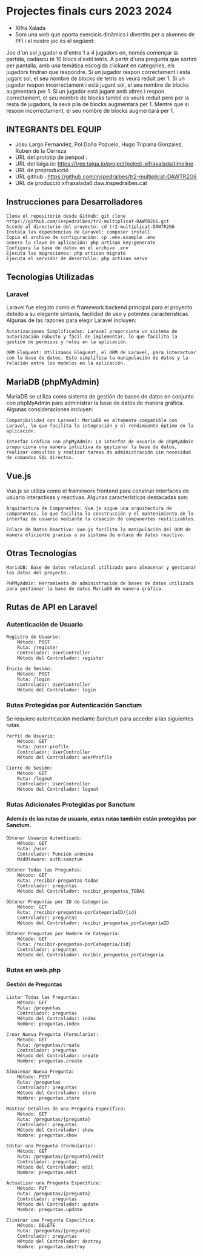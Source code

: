 # Projectes finals curs 2023 2024

* Xifra Xalada
* Som una web que aporta exercicis dinàmics i divertits per a alumnes de PFI i el nostre joc és el següent:

Joc d'un sol jugador o d'entre 1 a 4 jugadors on, només començar la partida,
cadascú té 10 blocs d'estil tetris.
A partir d'una pregunta que sortirà per pantalla, amb una temàtica escogida clickant 
en categories, els jugadors tindran que respondre.
Si un jugador respon correctament i esta jugant sol, el seu nombre de blocks de tetris es veurà reduit per 1.
Si un jugador respon incorrectament i està jugant sol, el seu nombre de blocks augmentarà per 1.
Si un jugador està jugant amb altres i respon correctament, el seu nombre de blocks també es veurà reduit
però per la resta de jugadors, la seva pila de blocks augmentarà per 1. Mentre que si respon incorrectament,
el seu nombre de blocks augmentarà per 1.

## INTEGRANTS DEL EQUIP
* Josu Largo Fernandez, Pol Doña Pozuelo, Hugo Tripiana Gonzalez, Ruben de la Cerreza
* URL del prototip de penpod :
* URL del taiga.io: https://tree.taiga.io/project/poleet-xifraxalada/timeline
* URL de preproducció
* URL github : https://github.com/inspedralbes/tr2-multiplicat-DAWTR2G6
* URL de producció xifraxalada6.daw.inspedralbes.cat

## Instrucciones para Desarrolladores

    Clona el repositorio desde GitHub: git clone https://github.com/inspedralbes/tr2-multiplicat-DAWTR2G6.git
    Accede al directorio del proyecto: cd tr2-multiplicat-DAWTR2G6
    Instala las dependencias de Laravel: composer install
    Copia el archivo de configuración: cp .env.example .env
    Genera la clave de aplicación: php artisan key:generate
    Configura la base de datos en el archivo .env
    Ejecuta las migraciones: php artisan migrate
    Ejecuta el servidor de desarrollo: php artisan serve


## Tecnologías Utilizadas
### Laravel

Laravel fue elegido como el framework backend principal para el proyecto debido a su elegante sintaxis, facilidad de uso y potentes características. Algunas de las razones para elegir Laravel incluyen:

    Autorizaciones Simplificadas: Laravel proporciona un sistema de autorización robusto y fácil de implementar, lo que facilita la gestión de permisos y roles en la aplicación.

    ORM Eloquent: Utilizamos Eloquent, el ORM de Laravel, para interactuar con la base de datos. Esto simplifica la manipulación de datos y la relación entre los modelos en la aplicación.

## MariaDB (phpMyAdmin)

MariaDB se utiliza como sistema de gestión de bases de datos en conjunto con phpMyAdmin para administrar la base de datos de manera gráfica. Algunas consideraciones incluyen:

    Compatibilidad con Laravel: MariaDB es altamente compatible con Laravel, lo que facilita la integración y el rendimiento óptimo en la aplicación.

    Interfaz Gráfica con phpMyAdmin: La interfaz de usuario de phpMyAdmin proporciona una manera intuitiva de gestionar la base de datos, realizar consultas y realizar tareas de administración sin necesidad de comandos SQL directos.

## Vue.js

Vue.js se utiliza como el framework frontend para construir interfaces de usuario interactivas y reactivas. Algunas características destacadas son:

    Arquitectura de Componentes: Vue.js sigue una arquitectura de componentes, lo que facilita la construcción y el mantenimiento de la interfaz de usuario mediante la creación de componentes reutilizables.

    Enlace de Datos Reactivo: Vue.js facilita la manipulación del DOM de manera eficiente gracias a su sistema de enlace de datos reactivo.

## Otras Tecnologías

    MariaDB: Base de datos relacional utilizada para almacenar y gestionar los datos del proyecto.

    PHPMyAdmin: Herramienta de administración de bases de datos utilizada para gestionar la base de datos MariaDB de manera gráfica.

## Rutas de API en Laravel
### Autenticación de Usuario

    Registro de Usuario:
        Método: POST
        Ruta: /register
        Controlador: UserController
        Método del Controlador: register

    Inicio de Sesión:
        Método: POST
        Ruta: /login
        Controlador: UserController
        Método del Controlador: login

### Rutas Protegidas por Autenticación Sanctum

Se requiere autenticación mediante Sanctum para acceder a las siguientes rutas.

    Perfil de Usuario:
        Método: GET
        Ruta: /user-profile
        Controlador: UserController
        Método del Controlador: userProfile

    Cierre de Sesión:
        Método: GET
        Ruta: /logout
        Controlador: UserController
        Método del Controlador: logout

### Rutas Adicionales Protegidas por Sanctum

#### Además de las rutas de usuario, estas rutas también están protegidas por Sanctum.

    Obtener Usuario Autenticado:
        Método: GET
        Ruta: /user
        Controlador: Función anónima
        Middleware: auth:sanctum

    Obtener Todas las Preguntas:
        Método: GET
        Ruta: /recibir-preguntas-todas
        Controlador: preguntas
        Método del Controlador: recibir_preguntas_TODAS

    Obtener Preguntas por ID de Categoría:
        Método: GET
        Ruta: /recibir-preguntas-porCategoriaID/{id}
        Controlador: preguntas
        Método del Controlador: recibir_preguntas_porCategoriaID

    Obtener Preguntas por Nombre de Categoría:
        Método: GET
        Ruta: /recibir-preguntas-porCategoria/{id}
        Controlador: preguntas
        Método del Controlador: recibir_preguntas_porCategoria

### Rutas en web.php
#### Gestión de Preguntas

    Listar Todas las Preguntas:
        Método: GET
        Ruta: /preguntas
        Controlador: preguntas
        Método del Controlador: index
        Nombre: preguntas.index

    Crear Nueva Pregunta (Formulario):
        Método: GET
        Ruta: /preguntas/create
        Controlador: preguntas
        Método del Controlador: create
        Nombre: preguntas.create

    Almacenar Nueva Pregunta:
        Método: POST
        Ruta: /preguntas
        Controlador: preguntas
        Método del Controlador: store
        Nombre: preguntas.store

    Mostrar Detalles de una Pregunta Específica:
        Método: GET
        Ruta: /preguntas/{pregunta}
        Controlador: preguntas
        Método del Controlador: show
        Nombre: preguntas.show

    Editar una Pregunta (Formulario):
        Método: GET
        Ruta: /preguntas/{pregunta}/edit
        Controlador: preguntas
        Método del Controlador: edit
        Nombre: preguntas.edit

    Actualizar una Pregunta Específica:
        Método: PUT
        Ruta: /preguntas/{pregunta}
        Controlador: preguntas
        Método del Controlador: update
        Nombre: preguntas.update

    Eliminar una Pregunta Específica:
        Método: DELETE
        Ruta: /preguntas/{pregunta}
        Controlador: preguntas
        Método del Controlador: destroy
        Nombre: preguntas.destroy


